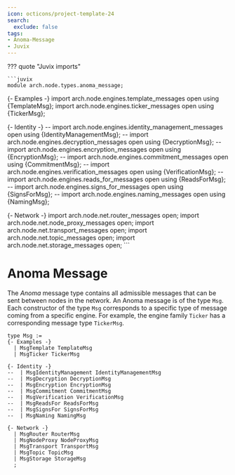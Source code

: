 ```yaml
---
icon: octicons/project-template-24
search:
  exclude: false
tags:
- Anoma-Message
- Juvix
---
```


??? quote "Juvix imports"

    ```juvix
    module arch.node.types.anoma_message;

{- Examples -}
    import arch.node.engines.template_messages open using {TemplateMsg};
    import arch.node.engines.ticker_messages open using {TickerMsg};

{- Identity -}
--    import arch.node.engines.identity_management_messages open using {IdentityManagementMsg};
--    import arch.node.engines.decryption_messages open using {DecryptionMsg};
--    import arch.node.engines.encryption_messages open using {EncryptionMsg};
--    import arch.node.engines.commitment_messages open using {CommitmentMsg};
--    import arch.node.engines.verification_messages open using {VerificationMsg};
--    import arch.node.engines.reads_for_messages open using {ReadsForMsg};
--    import arch.node.engines.signs_for_messages open using {SignsForMsg};
--    import arch.node.engines.naming_messages open using {NamingMsg};

{- Network -}
    import arch.node.net.router_messages open;
    import arch.node.net.node_proxy_messages open;
    import arch.node.net.transport_messages open;
    import arch.node.net.topic_messages open;
    import arch.node.net.storage_messages open;
    ```

# Anoma Message

The _Anoma_ message type contains all admissible messages
that can be sent between nodes in the network.
An Anoma message is of the type `Msg`.
Each constructor of the type `Msg` corresponds to a specific type of message coming from a specific engine.
For example, the engine family `Ticker` has a corresponding message type `TickerMsg`.

<!-- --8<-- [start:anoma-messages-type] -->
```juvix
type Msg :=
{- Examples -}
  | MsgTemplate TemplateMsg
  | MsgTicker TickerMsg

{- Identity -}
--  | MsgIdentityManagement IdentityManagementMsg
--  | MsgDecryption DecryptionMsg
--  | MsgEncryption EncryptionMsg
--  | MsgCommitment CommitmentMsg
--  | MsgVerification VerificationMsg
--  | MsgReadsFor ReadsForMsg
--  | MsgSignsFor SignsForMsg
--  | MsgNaming NamingMsg

{- Network -}
  | MsgRouter RouterMsg
  | MsgNodeProxy NodeProxyMsg
  | MsgTransport TransportMsg
  | MsgTopic TopicMsg
  | MsgStorage StorageMsg
  ;
```
<!-- --8<-- [end:anoma-messages-type] -->
